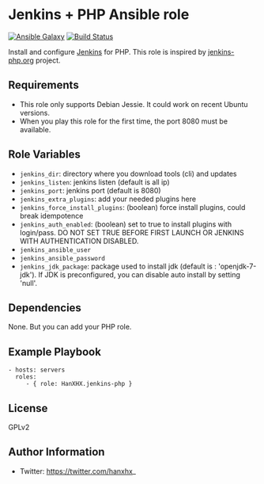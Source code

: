 Jenkins + PHP Ansible role
==========================

[![Ansible Galaxy](http://img.shields.io/badge/ansible--galaxy-HanXHX.jenkins--php-blue.svg)](https://galaxy.ansible.com/list#/roles/5577) [![Build Status](https://travis-ci.org/HanXHX/ansible-jenkins-php.svg)](https://travis-ci.org/HanXHX/ansible-jenkins-php)

Install and configure [Jenkins](https://jenkins-ci.org/) for PHP. This role is inspired by [jenkins-php.org](http://jenkins-php.org) project.

Requirements
------------

- This role only supports Debian Jessie. It could work on recent Ubuntu versions.
- When you play this role for the first time, the port 8080 must be available.

Role Variables
--------------

- `jenkins_dir`: directory where you download tools (cli) and updates
- `jenkins_listen`: jenkins listen (default is all ip)
- `jenkins_port`: jenkins port (default is 8080)
- `jenkins_extra_plugins`: add your needed plugins here
- `jenkins_force_install_plugins`: (boolean) force install plugins, could break idempotence
- `jenkins_auth_enabled`: (boolean) set to true to install plugins with login/pass. DO NOT SET TRUE BEFORE FIRST LAUNCH OR JENKINS WITH AUTHENTICATION DISABLED.
- `jenkins_ansible_user`
- `jenkins_ansible_password`
- `jenkins_jdk_package`: package used to install jdk (default is : 'openjdk-7-jdk'). If JDK is preconfigured, you can disable auto install by setting 'null'.

Dependencies
------------

None. But you can add your PHP role.

Example Playbook
----------------

    - hosts: servers
      roles:
         - { role: HanXHX.jenkins-php }


License
-------

GPLv2

Author Information
------------------

- Twitter: https://twitter.com/hanxhx_

